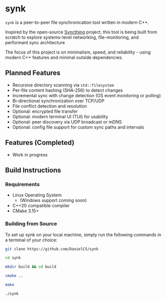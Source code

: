 # synk
`synk` is a peer-to-peer file synchronication tool written in modern C++.

Inspired by the open-source [Syncthing](syncthing.net) project, this tool is being built from scratch to explore systems-level networking, file-monitoring, and performant sync architecture

The focus of this project is on minimalism, speed, and reliability - using modern C++ features and minimal outside dependencies.



## Planned Features

- Recursive directory scanning via `std::filesystem`
- Per-file content hashing (SHA-256) to detect changes
- Incremental sync with change detection (OS event monitoring or polling)
- Bi-directional synchronization over TCP/UDP
- File conflict detection and resolution
- Optional: encrypted file transfer
- Optional: modern terminal UI (TUI) for usability
- Optional: peer discovery via UDP broadcast or mDNS
- Optional: config file support for custom sync paths and intervals



## Features (Completed)
- Work in progress



## Build Instructions

### Requirements
- Linux Operating System 
    - (Windows support coming soon)
- C++20 compatible compiler
- CMake 3.15+

### Building from Source

To set up synk on your local machine, simply run the following commands in a terminal of your choice:
```bash
git clone https://github.com/DanielC5/synk

cd synk

mkdir build && cd build

cmake ..

make

./synk
```